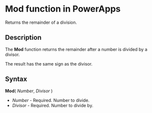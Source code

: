 <properties
	pageTitle="Mod function | Microsoft PowerApps"
	description="Reference information, including syntax and examples, for the Mod function in PowerApps"
	services=""
	suite="powerapps"
	documentationCenter="na"
	authors="gregli-msft"
	manager="anneta"
	editor=""
	tags=""/>

<tags
   ms.service="powerapps"
   ms.devlang="na"
   ms.topic="article"
   ms.tgt_pltfrm="na"
   ms.workload="na"
   ms.date="11/01/2015"
   ms.author="gregli"/>

# Mod function in PowerApps #

Returns the remainder of a division.

## Description ##

The **Mod** function returns the remainder after a number is divided by a divisor.

The result has the same sign as the divisor.

## Syntax ##

**Mod**( *Number*, *Divisor* )

- *Number* - Required. Number to divide.
- *Divisor* - Required.  Number to divide by.
